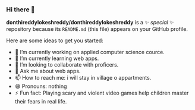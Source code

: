 ### Hi there 👋


**donthireddylokeshreddy/donthireddylokeshreddy** is a ✨ _special_ ✨ repository because its `README.md` (this file) appears on your GitHub profile.

Here are some ideas to get you started:

- 🔭 I’m currently working on applied computer science cource.
- 🌱 I’m currently learning web apps.
- 👯 I’m looking to collaborate with proficers.
- 💬 Ask me about web apps.
- 📫 How to reach me: i will stay in village o appartments.
- 😄 Pronouns: nothing
- ⚡ Fun fact: Playing scary and violent video games help children master their fears in real life.

